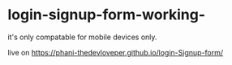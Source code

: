 # login-signup-form-working-
it's only compatable for mobile devices only.


live on 
https://phani-thedevloveper.github.io/login-Signup-form/
